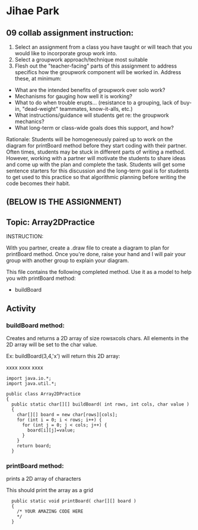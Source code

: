 # Jihae Park
## 09 collab assignment instruction:

1. Select an assignment from a class you have taught or will teach that you would like to incorporate group work into.
2. Select a groupwork approach/technique most suitable
3. Flesh out the "teacher-facing" parts of this assignment to address specifics how the groupwork component will be worked in. Address these, at minimum:
* What are the intended benefits of groupwork over solo work?
* Mechanisms for gauging how well it is working?
* What to do when trouble erupts... (resistance to a grouping, lack of buy-in, "dead-weight" teammates, know-it-alls, etc.)
* What instructions/guidance will students get re: the groupwork mechanics?
* What long-term or class-wide goals does this support, and how?

Rationale:
Students will be homogeneously paired up to work on the diagram for printBoard method before they start coding with their partner. Often times, students may be stuck in different parts of writing a method. However, working with a partner will motivate the students to share ideas and come up with the plan and complete the task. Students will get some sentence starters for this discussion and the long-term goal is for students to get used to this practice so that algorithmic planning before writing the code becomes their habit.  

(BELOW IS THE ASSIGNMENT)
----------------------------------------


## Topic: Array2DPractice 
 
INSTRUCTION:
  
With you partner, create a .draw file to create a diagram to plan for printBoard method. Once you're done, raise your hand and I will pair your group with another group to explain your diagram. 

This file contains the following completed method. Use it as a model
  to help you with printBoard method:
  
  - buildBoard


## Activity
### buildBoard method:
   Creates and returns a 2D array of size rowsxcols chars. All elements
   in the 2D array will be set to the char value.

   Ex: buildBoard(3,4,'x') will return this 2D array:

   xxxx
   xxxx
   xxxx


```
import java.io.*;
import java.util.*;

public class Array2DPractice
{
  public static char[][] buildBoard( int rows, int cols, char value )
  {
    char[][] board = new char[rows][cols];
    for (int i = 0; i < rows; i++) {
      for (int j = 0; j < cols; j++) {
        board[i][j]=value;
      }
    }
    return board;
  }
```
### printBoard method:

prints a 2D array of characters

This should print the array as a grid
```    
  public static void printBoard( char[][] board )
  {
    /* YOUR AMAZING CODE HERE
    */
  }
```